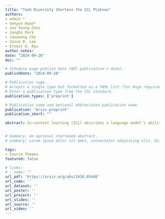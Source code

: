 ```yaml
---
title: "Task Diversity Shortens the ICL Plateau"
authors:
- admin *
- Sehyun Kwon*
- Joo Young Choi
- Jongho Park
- Jaewoong Cho
- Jason D. Lee
- Ernest K. Ryu
author_notes:
date: "2024-09-28"
doi: ""

# Schedule page publish date (NOT publication's date).
publishDate: "2024-09-28"

# Publication type.
# Accepts a single type but formatted as a YAML list (for Hugo requirements).
# Enter a publication type from the CSL standard.
publication_types: ['preprint']

# Publication name and optional abbreviated publication name.
publication: "Arxiv preprint"
publication_short: ""

abstract: In-context learning (ICL) describes a language model's ability to generate outputs based on a set of input demonstrations and a subsequent query. To understand this remarkable capability, researchers have studied simplified, stylized models. These studies have consistently observed long loss plateaus, during which models exhibit minimal improvement, followed by a sudden, rapid surge of learning. In this work, we reveal that training on multiple diverse ICL tasks simultaneously shortens the loss plateaus, making each task easier to learn. This finding is surprising as it contradicts the natural intuition that the combined complexity of multiple ICL tasks would lengthen the learning process, not shorten it. Our result suggests that the recent success in large-scale training of language models may be attributed not only to the richness of the data at scale but also to the easier optimization (training) induced by the diversity of natural language training data.


# Summary. An optional shortened abstract.
# summary: Lorem ipsum dolor sit amet, consectetur adipiscing elit. Duis posuere tellus ac convallis placerat. Proin tincidunt magna sed ex sollicitudin condimentum.

tags:
- Source Themes
featured: false

# links:
# - name: ""
url_pdf: 'https://arxiv.org/abs/2410.05448'
url_code: ''
url_dataset: ''
url_poster: ''
url_project: ''
url_slides: ''
url_source: ''
url_video: ''
---
```

